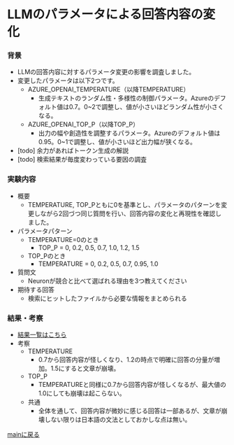 # LLMのパラメータによる回答内容の変化
### 背景
  - LLMの回答内容に対するパラメータ変更の影響を調査しました。
  - 変更したパラメータは以下2つです。
    - AZURE_OPENAI_TEMPERATURE（以降TEMPERATURE）
      - 生成テキストのランダム性・多様性の制御パラメータ。Azureのデフォルト値は0.7。0~2で調整し、値が小さいほどランダム性が小さくなる。
    - AZURE_OPENAI_TOP_P（以降TOP_P）
        - 出力の幅や創造性を調整するパラメータ。Azureのデフォルト値は0.95。0~1で調整し、値が小さいほど出力幅が狭くなる。
  - [todo] 余力があればトークン生成の解説
  - [todo] 検索結果が毎度変わっている要因の調査
### 実験内容
  - 概要
    - TEMPERATURE, TOP_Pともに0を基準とし、パラメータのパターンを変更しながら2回づつ同じ質問を行い、回答内容の変化と再現性を確認しました。
  - パラメータパターン
    - TEMPERATURE=0のとき
      - TOP_P = 0, 0.2, 0.5, 0.7, 1.0, 1.2, 1.5
    - TOP_Pのとき
      - TEMPERATURE = 0, 0.2, 0.5, 0.7, 0.95, 1.0
  - 質問文
    - Neuronが競合と比べて選ばれる理由を3つ教えてください
  - 期待する回答
    - 検索にヒットしたファイルから必要な情報をまとめられる
### 結果・考察
  - [結果一覧はこちら](https://docs.google.com/spreadsheets/d/1LjRzi9FyqdQk4g7WxtzFOkEurJ3RssDoZNCg97mQdBs/edit?gid=0#gid=0)
  - 考察
    - TEMPERATURE
      - 0.7から回答内容が怪しくなり、1.2の時点で明確に回答の分量が増加。1.5にすると文章が崩壊。
    - TOP_P
      - TEMPERATUREと同様に0.7から回答内容が怪しくなるが、最大値の1.0にしても崩壊は起こらない。
    - 共通
      - 全体を通して、回答内容が微妙に感じる回答は一部あるが、文章が崩壊しない限りは日本語の文法としておかしな点は無い。


[mainに戻る](https://github.com/brains-technology/sample-app-aoai-chatGPT/blob/branch-1/research/research_main.md)
